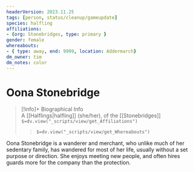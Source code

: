```yaml
---
headerVersion: 2023.11.25
tags: [person, status/cleanup/gameupdate]
species: halfling
affiliations:
- {org: Stonebridges, type: primary }
gender: female
whereabouts: 
- { type: away, end: 9999, location: Addermarch}
dm_owner: tim
dm_notes: color
---
```

# Oona Stonebridge
>[!info]+ Biographical Info  
> A [[Halflings|halfling]] (she/her), of the [[Stonebridges]]  
> `$=dv.view("_scripts/view/get_Affiliations")`  
>> `$=dv.view("_scripts/view/get_Whereabouts")`

Oona Stonebridge is a wanderer and merchant, who unlike much of her sedentary family, has wandered for most of her life, usually without a set purpose or direction. She enjoys meeting new people, and often hires guards more for the company than the protection.
